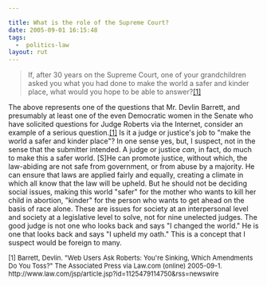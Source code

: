 ```yaml
---

title: What is the role of the Supreme Court?
date: 2005-09-01 16:15:48
tags:
  -  politics-law
layout: rut
---
```


<blockquote>If, after 30 years on the Supreme Court, one of your grandchildren asked you what you had done to make the world a safer and kinder place, what would you hope to be able to answer?<a href="http://www.law.com/jsp/article.jsp?id=1125479114750&rss=newswire">[1]</a></blockquote>  <p>The above represents one of the questions that Mr. Devlin Barrett, and presumably at least one of the even Democratic women in the Senate who have solicited questions for Judge Roberts via the Internet, consider an example of a serious question.<a href="http://www.law.com/jsp/article.jsp?id=1125479114750&rss=newswire">[1]</a> Is it a judge or justice's job to "make the world a safer and kinder place"?  In one sense yes, but, I suspect, not in the sense that the submitter intended.  A judge or justice <em>can</em>, in fact, do much to make this a safer world.  [S]He can promote justice, without which, the law-abiding are not safe from government, or from abuse by a majority.  He can ensure that laws are applied fairly and equally, creating a climate in which all know that the law will be upheld. But he should not be deciding social issues, making this world "safer" for the mother who wants to kill her child in abortion, "kinder" for the person who wants to get ahead on the basis of race alone.  These are issues for society at an interpersonal level and society at a legislative level to solve, not for nine unelected judges.  The good judge is not one who looks back and says "I changed the world."  He is one that looks back and says "I upheld my oath." This is a concept that I suspect would be foreign to many.</p>  <font size="-1"> [1] Barrett, Devlin.  "Web Users Ask Roberts: You're Sinking, Which Amendments Do You Toss?" The Associated Press via Law.com (online) 2005-09-1. http://www.law.com/jsp/article.jsp?id=1125479114750&rss=newswire </font>

